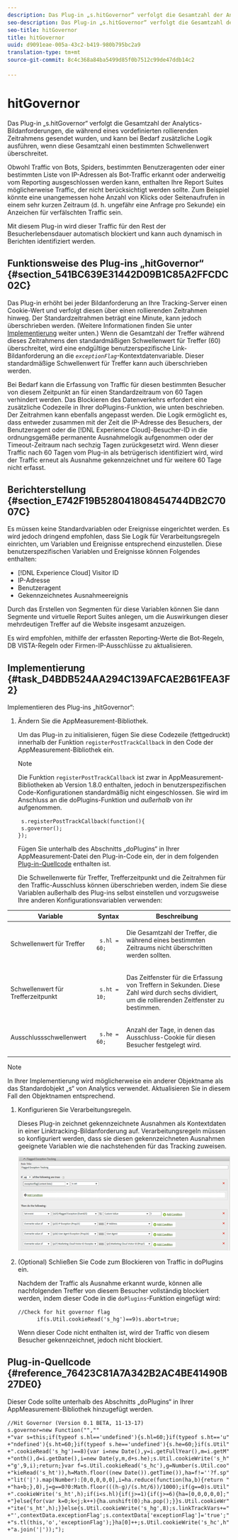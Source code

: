 ```yaml
---
description: Das Plug-in „s.hitGovernor“ verfolgt die Gesamtzahl der Analytics-Bildanforderungen, die während eines vordefinierten rollierenden Zeitrahmens gesendet wurden, und kann bei Bedarf zusätzliche Logik ausführen, wenn diese Gesamtzahl einen bestimmten Schwellenwert überschreitet.
seo-description: Das Plug-in „s.hitGovernor“ verfolgt die Gesamtzahl der Analytics-Bildanforderungen, die während eines vordefinierten rollierenden Zeitrahmens gesendet wurden, und kann bei Bedarf zusätzliche Logik ausführen, wenn diese Gesamtzahl einen bestimmten Schwellenwert überschreitet.
seo-title: hitGovernor
title: hitGovernor
uuid: d9091eae-005a-43c2-b419-980b795bc2a9
translation-type: tm+mt
source-git-commit: 8c4c368a84ba5499d85f0b7512c99de47ddb14c2

---
```



# hitGovernor

Das Plug-in „s.hitGovernor“ verfolgt die Gesamtzahl der Analytics-Bildanforderungen, die während eines vordefinierten rollierenden Zeitrahmens gesendet wurden, und kann bei Bedarf zusätzliche Logik ausführen, wenn diese Gesamtzahl einen bestimmten Schwellenwert überschreitet.

Obwohl Traffic von Bots, Spiders, bestimmten Benutzeragenten oder einer bestimmten Liste von IP-Adressen als Bot-Traffic erkannt oder anderweitig vom Reporting ausgeschlossen werden kann, enthalten Ihre Report Suites möglicherweise Traffic, der nicht berücksichtigt werden sollte. Zum Beispiel könnte eine unangemessen hohe Anzahl von Klicks oder Seitenaufrufen in einem sehr kurzen Zeitraum (d. h. ungefähr eine Anfrage pro Sekunde) ein Anzeichen für verfälschten Traffic sein.

Mit diesem Plug-in wird dieser Traffic für den Rest der Besucherlebensdauer automatisch blockiert und kann auch dynamisch in Berichten identifiziert werden.

## Funktionsweise des Plug-ins „hitGovernor“ {#section_541BC639E31442D09B1C85A2FFCDC02C}

Das Plug-in erhöht bei jeder Bildanforderung an Ihre Tracking-Server einen Cookie-Wert und verfolgt diesen über einen rollierenden Zeitrahmen hinweg. Der Standardzeitrahmen beträgt eine Minute, kann jedoch überschrieben werden. (Weitere Informationen finden Sie unter [Implementierung](/help/implement/js-implementation/plugins/hitgovernor.md#task_D4BDB524AA294C139AFCAE2B61FEA3F2) weiter unten.) Wenn die Gesamtzahl der Treffer während dieses Zeitrahmens den standardmäßigen Schwellenwert für Treffer (60) überschreitet, wird eine endgültige benutzerspezifische Link-Bildanforderung an die *`exceptionFlag`*-Kontextdatenvariable. Dieser standardmäßige Schwellenwert für Treffer kann auch überschrieben werden.

Bei Bedarf kann die Erfassung von Traffic für diesen bestimmten Besucher von diesem Zeitpunkt an für einen Standardzeitraum von 60 Tagen verhindert werden. Das Blockieren des Datenverkehrs erfordert eine zusätzliche Codezeile in Ihrer doPlugins-Funktion, wie unten beschrieben. Der Zeitrahmen kann ebenfalls angepasst werden. Die Logik ermöglicht es, dass entweder zusammen mit der Zeit die IP-Adresse des Besuchers, der Benutzeragent oder die [!DNL Experience Cloud]-Besucher-ID in die ordnungsgemäße permanente Ausnahmelogik aufgenommen oder der Timeout-Zeitraum nach sechzig Tagen zurückgesetzt wird. Wenn dieser Traffic nach 60 Tagen vom Plug-in als betrügerisch identifiziert wird, wird der Traffic erneut als Ausnahme gekennzeichnet und für weitere 60 Tage nicht erfasst.

## Berichterstellung {#section_E742F19B528041808454744DB2C7007C}

Es müssen keine Standardvariablen oder Ereignisse eingerichtet werden. Es wird jedoch dringend empfohlen, dass Sie Logik für Verarbeitungsregeln einrichten, um Variablen und Ereignisse entsprechend einzustellen. Diese benutzerspezifischen Variablen und Ereignisse können Folgendes enthalten:

* [!DNL Experience Cloud] Visitor ID
* IP-Adresse
* Benutzeragent
* Gekennzeichnetes Ausnahmeereignis

Durch das Erstellen von Segmenten für diese Variablen können Sie dann Segmente und virtuelle Report Suites anlegen, um die Auswirkungen dieser mehrdeutigen Treffer auf die Website insgesamt anzuzeigen.

Es wird empfohlen, mithilfe der erfassten Reporting-Werte die Bot-Regeln, DB VISTA-Regeln oder Firmen-IP-Ausschlüsse zu aktualisieren.

## Implementierung {#task_D4BDB524AA294C139AFCAE2B61FEA3F2}

Implementieren des Plug-ins „hitGovernor“:

1. Ändern Sie die AppMeasurement-Bibliothek.

   Um das Plug-in zu initialisieren, fügen Sie diese Codezeile (fettgedruckt) innerhalb der Funktion `registerPostTrackCallback` in den Code der AppMeasurement-Bibliothek ein.

   >[!NOTE]
   >
   >Die Funktion `registerPostTrackCallback` ist zwar in AppMeasurement-Bibliotheken ab Version 1.8.0 enthalten, jedoch in benutzerspezifischen Code-Konfigurationen standardmäßig nicht eingeschlossen. Sie wird im Anschluss an die doPlugins-Funktion und *außerhalb* von ihr aufgenommen.

   ```
    s.registerPostTrackCallback(function(){ 
    s.governor();
   }); 
   ```

   Fügen Sie unterhalb des Abschnitts „doPlugins“ in Ihrer AppMeasurement-Datei den Plug-in-Code ein, der in dem folgenden [Plug-in-Quellcode](/help/implement/js-implementation/plugins/hitgovernor.md#reference_76423C81A7A342B2AC4BE41490B27DE0) enthalten ist.

   Die Schwellenwerte für Treffer, Trefferzeitpunkt und die Zeitrahmen für den Traffic-Ausschluss können überschrieben werden, indem Sie diese Variablen außerhalb des Plug-ins selbst einstellen und vorzugsweise Ihre anderen Konfigurationsvariablen verwenden:

<table id="table_9959A40F5F0B40B39DB86E21D03E25FD"> 
 <thead> 
  <tr> 
   <th colname="col1" class="entry"> Variable </th> 
   <th colname="col2" class="entry"> Syntax </th> 
   <th colname="col3" class="entry"> Beschreibung </th> 
  </tr> 
 </thead>
 <tbody> 
  <tr> 
   <td colname="col1"> <p>Schwellenwert für Treffer </p> </td> 
   <td colname="col2"> <p> <code> s.hl = 60; </code> </p> </td> 
   <td colname="col3"> <p>Die Gesamtzahl der Treffer, die während eines bestimmten Zeitraums nicht überschritten werden sollten. </p> </td> 
  </tr> 
  <tr> 
   <td colname="col1"> <p>Schwellenwert für Trefferzeitpunkt </p> </td> 
   <td colname="col2"> <p> <code> s.ht = 10; </code> </p> </td> 
   <td colname="col3"> <p>Das Zeitfenster für die Erfassung von Treffern in Sekunden. Diese Zahl wird durch sechs dividiert, um die rollierenden Zeitfenster zu bestimmen. </p> </td> 
  </tr> 
  <tr> 
   <td colname="col1"> <p>Ausschlussschwellenwert </p> </td> 
   <td colname="col2"> <p> <code> s.he = 60; </code> </p> </td> 
   <td colname="col3"> <p>Anzahl der Tage, in denen das Ausschluss-Cookie für diesen Besucher festgelegt wird. </p> </td> 
  </tr> 
 </tbody> 
</table>

>[!NOTE]
>
>In Ihrer Implementierung wird möglicherweise ein anderer Objektname als das Standardobjekt „s“ von Analytics verwendet. Aktualisieren Sie in diesem Fall den Objektnamen entsprechend.

1. Konfigurieren Sie Verarbeitungsregeln.

   Dieses Plug-in zeichnet gekennzeichnete Ausnahmen als Kontextdaten in einer Linktracking-Bildanforderung auf. Verarbeitungsregeln müssen so konfiguriert werden, dass sie diesen gekennzeichneten Ausnahmen geeignete Variablen wie die nachstehenden für das Tracking zuweisen.

   ![](assets/hitgov-config.png)

1. (Optional) Schließen Sie Code zum Blockieren von Traffic in doPlugins ein.

   Nachdem der Traffic als Ausnahme erkannt wurde, können alle nachfolgenden Treffer von diesem Besucher vollständig blockiert werden, indem dieser Code in die `doPlugins`-Funktion eingefügt wird:

   ```
   //Check for hit governor flag 
         if(s.Util.cookieRead('s_hg')==9)s.abort=true;
   ```

   Wenn dieser Code nicht enthalten ist, wird der Traffic von diesem Besucher gekennzeichnet, jedoch nicht blockiert.

## Plug-in-Quellcode {#reference_76423C81A7A342B2AC4BE41490B27DE0}

Dieser Code sollte unterhalb des Abschnitts „doPlugins“ in Ihrer AppMeasurement-Bibliothek hinzugefügt werden.

```
//Hit Governor (Version 0.1 BETA, 11-13-17) 
s.governor=new Function("","" 
+"var s=this;if(typeof s.hl=='undefined'){s.hl=60;}if(typeof s.ht=='u" 
+"ndefined'){s.ht=60;}if(typeof s.he=='undefined'){s.he=60;}if(s.Util" 
+".cookieRead('s_hg')==8){var i=new Date(),y=i.getFullYear(),m=i.getM" 
+"onth(),d=i.getDate(),i=new Date(y,m,d+s.he);s.Util.cookieWrite('s_h" 
+"g',9,i);return;}var f=s.Util.cookieRead('s_hc'),g=Number(s.Util.coo" 
+"kieRead('s_ht')),h=Math.floor((new Date()).getTime()),ha=f!=''?f.sp" 
+"lit('|').map(Number):[0,0,0,0,0],i=ha.reduce(function(ha,b){return " 
+"ha+b;},0),j=g==0?0:Math.floor(((h-g)/(s.ht/6))/1000);if(g==0)s.Util" 
+".cookieWrite('s_ht',h);if(i<s.hl){if(j>=1){if(j>=6){ha=[0,0,0,0,0];" 
+"}else{for(var k=0;k<j;k++){ha.unshift(0);ha.pop();}}s.Util.cookieWr" 
+"ite('s_ht',h);}}else{s.Util.cookieWrite('s_hg',8);s.linkTrackVars+=" 
+"',contextData.exceptionFlag';s.contextData['exceptionFlag']='true';" 
+"s.tl(this,'o','exceptionFlag');}ha[0]++;s.Util.cookieWrite('s_hc',h" 
+"a.join('|'));"); 
```

